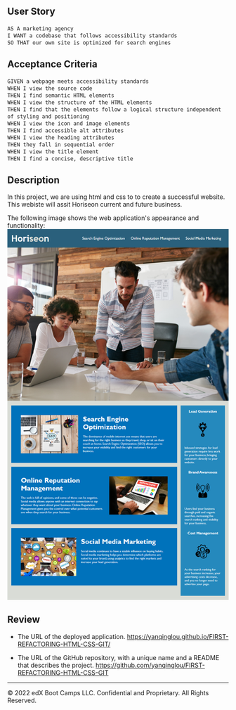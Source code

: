 ## User Story

```
AS A marketing agency
I WANT a codebase that follows accessibility standards
SO THAT our own site is optimized for search engines
```

## Acceptance Criteria

```
GIVEN a webpage meets accessibility standards
WHEN I view the source code
THEN I find semantic HTML elements
WHEN I view the structure of the HTML elements
THEN I find that the elements follow a logical structure independent of styling and positioning
WHEN I view the icon and image elements
THEN I find accessible alt attributes
WHEN I view the heading attributes
THEN they fall in sequential order
WHEN I view the title element
THEN I find a concise, descriptive title
```

## Description

In this project, we are using html and css to to create a successful website. This webiste will assit Horiseon current and future business.

The following image shows the web application's appearance and functionality:
<img src="./assets/01-html-css-git-homework-demo.png" alt="Pic">

## Review

* The URL of the deployed application.
https://yanqinglou.github.io/FIRST-REFACTORING-HTML-CSS-GIT/

* The URL of the GitHub repository, with a unique name and a README that describes the project.
https://github.com/yanqinglou/FIRST-REFACTORING-HTML-CSS-GIT


---
© 2022 edX Boot Camps LLC. Confidential and Proprietary. All Rights Reserved.
